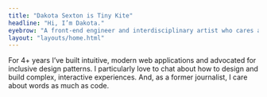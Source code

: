 ```yaml
---
title: "Dakota Sexton is Tiny Kite"
headline: "Hi, I’m Dakota."
eyebrow: "A front-end engineer and interdisciplinary artist who cares about design, data, and storytelling."
layout: "layouts/home.html"
---
```


For 4+ years I’ve built intuitive, modern web applications and advocated for inclusive design patterns. I particularly love to chat about how to design and build complex, interactive experiences. And, as a former journalist, I care about words as much as code.
